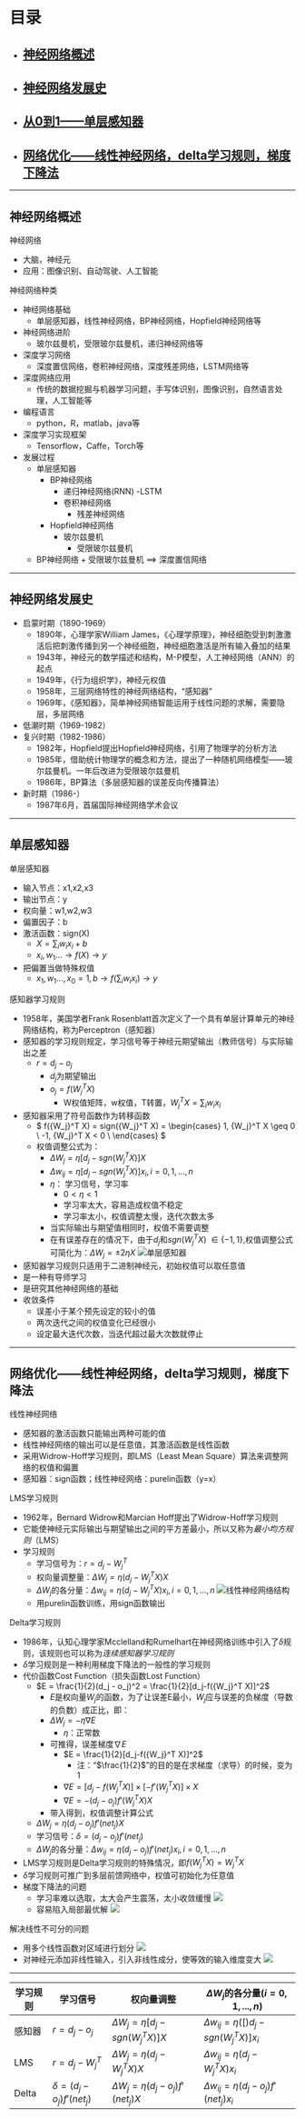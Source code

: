 <script type="text/javascript" sync src="https://cdn.mathjax.org/mathjax/latest/MathJax.js?config=TeX-MML-AM_CHTML"> </script>

# 目录 #

- ## [神经网络概述](#L1)
- ## [神经网络发展史](#L2)
- ## [从0到1——单层感知器](#L3)
- ## [网络优化——线性神经网络，delta学习规则，梯度下降法](#L4)

********

<h2 id='L1'>神经网络概述</h2>

神经网络
- 大脑，神经元
- 应用：图像识别、自动驾驶、人工智能

神经网络种类
- 神经网络基础
    - 单层感知器，线性神经网络，BP神经网络，Hopfield神经网络等
- 神经网络进阶
    - 玻尔兹曼机，受限玻尔兹曼机，递归神经网络等
- 深度学习网络
    - 深度置信网络，卷积神经网络，深度残差网络，LSTM网络等
- 深度网络应用
    - 传统的数据挖掘与机器学习问题，手写体识别，图像识别，自然语言处理，人工智能等
- 编程语言
    - python，R，matlab，java等
- 深度学习实现框架
    - Tensorflow，Caffe，Torch等
- 发展过程
    - 单层感知器
        - BP神经网络
            - 递归神经网络(RNN)
                -LSTM
            - 卷积神经网络
                - 残差神经网络
        - Hopfield神经网络
            - 玻尔兹曼机
                - 受限玻尔兹曼机
    - BP神经网络 + 受限玻尔兹曼机 ==> 深度置信网络

********

<h2 id='L2'>神经网络发展史</h2>

- 启蒙时期（1890-1969）
    - 1890年，心理学家William James，《心理学原理》，神经细胞受到刺激激活后把刺激传播到另一个神经细胞，神经细胞激活是所有输入叠加的结果
    - 1943年，神经元的数学描述和结构，M-P模型，人工神经网络（ANN）的起点
    - 1949年，《行为组织学》，神经元权值
    - 1958年，三层网络特性的神经网络结构，“感知器”
    - 1969年，《感知器》，简单神经网络智能运用于线性问题的求解，需要隐层，多层网络
- 低潮时期（1969-1982）
- 复兴时期（1982-1986）
    - 1982年，Hopfield提出Hopfield神经网络，引用了物理学的分析方法
    - 1985年，借助统计物理学的概念和方法，提出了一种随机网络模型——玻尔兹曼机。一年后改进为受限玻尔兹曼机
    - 1986年，BP算法（多层感知器的误差反向传播算法）
- 新时期（1986-）
    - 1987年6月，首届国际神经网络学术会议

********

<h2 id='L3'>单层感知器</h2>

单层感知器
- 输入节点：x1,x2,x3
- 输出节点：y
- 权向量：w1,w2,w3
- 偏置因子：b
- 激活函数：sign(X)
    - $X = \sum_i{w_i x_i + b}$
    - $x_i,w_1... \rightarrow f(X) \rightarrow y$
- 把偏置当做特殊权值
    - $x_1,w_1...,x_0=1,b \rightarrow f(\sum_i{w_i x_i}) \rightarrow y$

感知器学习规则
- 1958年，美国学者Frank Rosenblatt首次定义了一个具有单层计算单元的神经网络结构，称为Perceptron（感知器）
- 感知器的学习规则规定，学习信号等于神经元期望输出（教师信号）与实际输出之差
    - $r = d_j - o_j$
        - $d_j$为期望输出
        - $o_j = f({W_j}^T X)$
            - W权值矩阵，w权值，T转置，${W_j}^T X = \sum_i{w_i x_i}$
- 感知器采用了符号函数作为转移函数
    - $
    f({W_j}^T X) = sign({W_j}^T X) 
    = \begin{cases}
        1, {W_j}^T X \geq 0 \\
        -1, {W_j}^T X < 0 \\
    \end{cases}
    $
    - 权值调整公式为：
        - $\Delta W_j = \eta \left[d_j - sgn({W_j}^T X)\right] X$
        - $\Delta w_{ij} = \eta \left[d_j - sgn({W_j}^T X)\right] x_i, i=0,1,...,n$
        - $\eta$： 学习信号，学习率
            - $0 < \eta < 1$
            - 学习率太大，容易造成权值不稳定
            - 学习率太小，权值调整太慢，迭代次数太多
        - 当实际输出与期望值相同时，权值不需要调整
        - 在有误差存在的情况下，由于$d_j$和$sgn({W_j}^T X)$ $\in \{-1,1\}$,权值调整公式可简化为：$\Delta W_j = \pm 2\eta X$
![单层感知器](./pic/单层感知器.png)
- 感知器学习规则只适用于二进制神经元，初始权值可以取任意值
- 是一种有导师学习
- 是研究其他神经网络的基础
- 收敛条件
    - 误差小于某个预先设定的较小的值
    - 两次迭代之间的权值变化已经很小
    - 设定最大迭代次数，当迭代超过最大次数就停止

********

<h2 id='L4'>网络优化——线性神经网络，delta学习规则，梯度下降法</h2>

线性神经网络
- 感知器的激活函数只能输出两种可能的值
- 线性神经网络的输出可以是任意值，其激活函数是线性函数
- 采用Widrow-Hoff学习规则，即LMS（Least Mean Square）算法来调整网络的权值和偏置
- 感知器：sign函数；线性神经网络：purelin函数（y=x）

LMS学习规则
- 1962年，Bernard Widrow和Marcian Hoff提出了Widrow-Hoff学习规则
- 它能使神经元实际输出与期望输出之间的平方差最小，所以又称为*最小均方规则*（LMS）
- 学习规则
    - 学习信号为：$r = d_j - {W_j}^T$
    - 权向量调整量：$\Delta W_j = \eta (d_j - {W_j}^T X) X$
    - $\Delta W_j$的各分量：$\Delta w_{ij} = \eta (d_j - {W_j}^T X) x_i, i=0,1,...,n$
![线性神经网络结构](./pic/线性神经网络.png)
    - 用purelin函数训练，用sign函数输出

Delta学习规则
- 1986年，认知心理学家Mcclelland和Rumelhart在神经网络训练中引入了$\delta$规则，该规则也可以称为*连续感知器学习规则*
- $\delta$学习规则是一种利用梯度下降法的一般性的学习规则
- 代价函数Cost Function（损失函数Lost Function）
    - $E = \frac{1}{2}(d_j - o_j)^2 = \frac{1}{2}[d_j-f({W_j}^T X)]^2$
        - $E$是权向量$W_j$的函数，为了让误差E最小，$W_j$应与误差的负梯度（导数的负数）成正比，即：
        - $\Delta W_j = -\eta \nabla E$
            - $\eta$：正常数
        - 可推得，误差梯度$\nabla E$
            - $E = \frac{1}{2}[d_j-f({W_j}^T X)]^2$
                - 注：“$\frac{1}{2}$”的目的是在求梯度（求导）的时候，变为1
            - $\nabla E = [d_j - f({W_j}^T X)] \times[-f'({W_j}^T X)] \times X$
            - $\nabla E = -(d_j - o_j)f'({W_j}^T X) X$
        - 带入得到，权值调整计算公式
    - $\Delta W_j = \eta (d_j - o_j) f'(net_j) X$
    - 学习信号：$\delta = (d_j - o_j) f'(net_j)$
    - $\Delta W_j$的各分量：$\Delta w_{ij} = \eta (d_j - o_j) f'(net_j) x_i, i=0,1,...,n$
- LMS学习规则是Delta学习规则的特殊情况，即$f({W_j}^T X) = {W_j}^T X$
- $\delta$学习规则可推广到多层前馈网络中，权值可初始化为任意值
- 梯度下降法的问题
    - 学习率难以选取，太大会产生震荡，太小收敛缓慢
        ![](./pic/梯度下降法——学习率选取.png)
    - 容易陷入局部最优解
        ![](./pic/梯度下降法——局部最优解.png)
    
解决线性不可分的问题
- 用多个线性函数对区域进行划分
    ![](./pic/线性不可分——多线性函数.png)
- 对神经元添加非线性输入，引入非线性成分，使等效的输入维度变大
    ![](./pic/线性不可分——引入非线性.png)




----------

学习规则|学习信号|权向量调整|$\Delta W_j$的各分量($i=0,1,...,n$)
-------|-------|---------|--------------------
感知器|$r = d_j - o_j$|$\Delta W_j = \eta \left[d_j - sgn({W_j}^T X)\right] X$|$\Delta w_{ij} = \eta (\left[)d_j - sgn({W_j}^T X)\right] x_i$
LMS|$r = d_j - {W_j}^T$|$\Delta W_j = \eta (d_j - {W_j}^T X) X$|$\Delta w_{ij} = \eta (d_j - {W_j}^T X) x_i$
Delta|$\delta = (d_j - o_j) f'(net_j)$|$\Delta W_j = \eta (d_j - o_j) f'(net_j) X$|$\Delta w_{ij} = \eta (d_j - o_j) f'(net_j) x_i$

